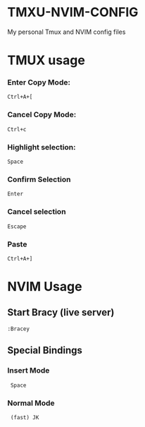 # TMXU-NVIM-CONFIG
My personal Tmux and NVIM config files

# TMUX usage
### Enter Copy Mode:
    Ctrl+A+[
### Cancel Copy Mode:
    Ctrl+c
### Highlight selection:
    Space
### Confirm Selection 
    Enter   
### Cancel selection
    Escape
### Paste
    Ctrl+A+]
   
   
# NVIM Usage 
## Start Bracy (live server)
    :Bracey
## Special Bindings
  ### Insert Mode
     Space
  ### Normal Mode
     (fast) JK
 


